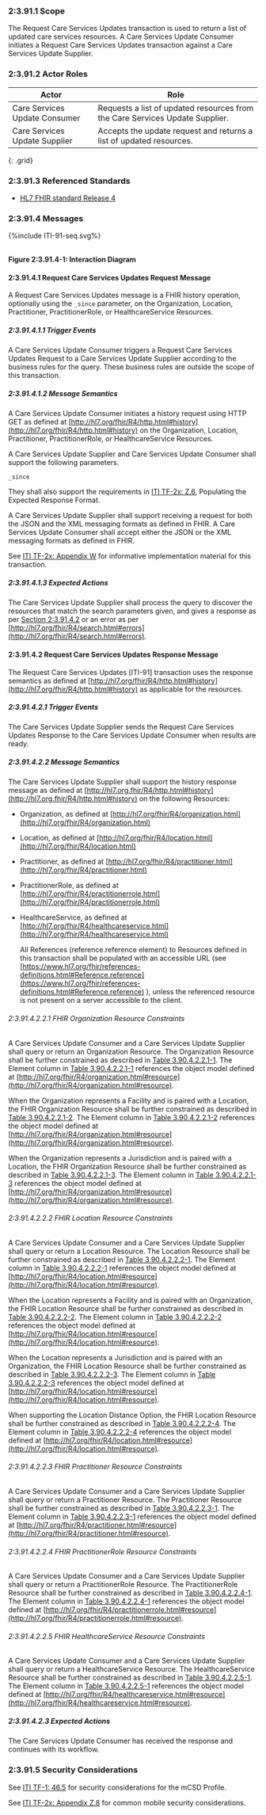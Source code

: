 
### 2:3.91.1 Scope

The Request Care Services Updates transaction is used to return a list
of updated care services resources. A Care Services Update Consumer
initiates a Request Care Services Updates transaction against a Care
Services Update Supplier.

### 2:3.91.2 Actor Roles

| Actor | Role |
| ----- | ---- |
| Care Services Update Consumer | Requests a list of updated resources from the Care Services Update Supplier. |
| Care Services Update Supplier | Accepts the update request and returns a list of updated resources.          |
{: .grid}

### 2:3.91.3 Referenced Standards

  - [HL7 FHIR standard Release 4](http://hl7.org/fhir/R4/index.html)


### 2:3.91.4 Messages

<div>
{%include ITI-91-seq.svg%}
</div>
<br clear="all">

**Figure 2:3.91.4-1: Interaction Diagram**

#### 2:3.91.4.1 Request Care Services Updates Request Message

A Request Care Services Updates message is a FHIR history operation,
optionally using the ```_since``` parameter, on the Organization, Location,
Practitioner, PractitionerRole, or HealthcareService Resources.

##### 2:3.91.4.1.1 Trigger Events

A Care Services Update Consumer triggers a Request Care Services Updates
Request to a Care Services Update Supplier according to the business
rules for the query. These business rules are outside the scope of this
transaction.

##### 2:3.91.4.1.2 Message Semantics

A Care Services Update Consumer initiates a history request using HTTP
GET as defined at [http://hl7.org/fhir/R4/http.html#history](http://hl7.org/fhir/R4/http.html#history) on the
Organization, Location, Practitioner, PractitionerRole, or
HealthcareService Resources.

A Care Services Update Supplier and Care Services Update Consumer shall
support the following parameters.

```
_since
```

They shall also support the requirements in [ITI TF-2x: Z.6](https://profiles.ihe.net/ITI/TF/Volume2/ch-Z.html#z.6-populating-the-expected-response-format), Populating
the Expected Response Format.

A Care Services Update Supplier shall support receiving a request for
both the JSON and the XML messaging formats as defined in FHIR. A Care
Services Update Consumer shall accept either the JSON or the XML
messaging formats as defined in FHIR.

See [ITI TF-2x: Appendix W](https://profiles.ihe.net/ITI/TF/Volume2/ch-W.html) for informative implementation material for
this transaction.

##### 2:3.91.4.1.3 Expected Actions

The Care Services Update Supplier shall process the query to discover
the resources that match the search parameters given, and gives a
response as per [Section 2:3.91.4.2](#239142-request-care-services-updates-response-message) or an error as per
[http://hl7.org/fhir/R4/search.html#errors](http://hl7.org/fhir/R4/search.html#errors).

#### 2:3.91.4.2 Request Care Services Updates Response Message

The Request Care Services Updates \[ITI-91\] transaction uses the
response semantics as defined at
[http://hl7.org/fhir/R4/http.html#history](http://hl7.org/fhir/R4/http.html#history) as applicable for the
resources.

##### 2:3.91.4.2.1 Trigger Events

The Care Services Update Supplier sends the Request Care Services
Updates Response to the Care Services Update Consumer when results are
ready.

##### 2:3.91.4.2.2 Message Semantics

The Care Services Update Supplier shall support the history response
message as defined at [http://hl7.org.fhir/R4/http.html#history](http://hl7.org.fhir/R4/http.html#history) on the
following Resources:

  - Organization, as defined at
    [http://hl7.org/fhir/R4/organization.html](http://hl7.org/fhir/R4/organization.html)

  - Location, as defined at [http://hl7.org/fhir/R4/location.html](http://hl7.org/fhir/R4/location.html)

  - Practitioner, as defined at
    [http://hl7.org/fhir/R4/practitioner.html](http://hl7.org/fhir/R4/practitioner.html)

  - PractitionerRole, as defined at
    [http://hl7.org/fhir/R4/practitionerrole.html](http://hl7.org/fhir/R4/practitionerrole.html)

  - HealthcareService, as defined at
    [http://hl7.org/fhir/R4/healthcareservice.html](http://hl7.org/fhir/R4/healthcareservice.html)
    
    All References (reference.reference element) to Resources defined in
    this transaction shall be populated with an accessible URL (see
    [https://www.hl7.org/fhir/references-definitions.html#Reference.reference](https://www.hl7.org/fhir/references-definitions.html#Reference.reference)
    ), unless the referenced resource is not present on a server
    accessible to the client.

###### 2:3.91.4.2.2.1 FHIR Organization Resource Constraints

A Care Services Update Consumer and a Care Services Update Supplier
shall query or return an Organization Resource. The Organization
Resource shall be further constrained as described in [Table
3.90.4.2.2.1-1](ITI-90.html#table2.3.90.4.2.2.1-1). The Element column in [Table 3.90.4.2.2.1-1](ITI-90.html#table2.3.90.4.2.2.1-1) references
the object model defined at
[http://hl7.org/fhir/R4/organization.html#resource](http://hl7.org/fhir/R4/organization.html#resource).

When the Organization represents a Facility and is paired with a
Location, the FHIR Organization Resource shall be further constrained as
described in [Table 3.90.4.2.2.1-2](ITI-90.html#table2.3.90.4.2.2.1-2). The Element column in [Table
3.90.4.2.2.1-2](ITI-90.html#table2.3.90.4.2.2.1-2) references the object model defined at
[http://hl7.org/fhir/R4/organization.html#resource](http://hl7.org/fhir/R4/organization.html#resource).

When the Organization represents a Jurisdiction and is paired with a Location, the FHIR Organization Resource shall be further constrained as described in [Table 3.90.4.2.2.1-3](ITI-90.html#table2.3.90.4.2.2.1-3). The Element column in [Table 3.90.4.2.2.1-3](ITI-90.html#table2.3.90.4.2.2.1-3) references the object model defined at [http://hl7.org/fhir/R4/organization.html#resource](http://hl7.org/fhir/R4/organization.html#resource).

###### 2:3.91.4.2.2.2 FHIR Location Resource Constraints

A Care Services Update Consumer and a Care Services Update Supplier
shall query or return a Location Resource. The Location Resource shall
be further constrained as described in [Table 3.90.4.2.2.2-1](ITI-90.html#table2.3.90.4.2.2.2-1). The Element
column in [Table 3.90.4.2.2.2-1](ITI-90.html#table2.3.90.4.2.2.2-1) references the object model defined at
[http://hl7.org/fhir/R4/location.html#resource](http://hl7.org/fhir/R4/location.html#resource).

When the Location represents a Facility and is paired with an
Organization, the FHIR Location Resource shall be further constrained as
described in [Table 3.90.4.2.2.2-2](ITI-90.html#table2.3.90.4.2.2.2-2). The Element column in [Table
3.90.4.2.2.2-2](ITI-90.html#table2.3.90.4.2.2.2-2) references the object model defined at
[http://hl7.org/fhir/R4/location.html#resource](http://hl7.org/fhir/R4/location.html#resource).

When the Location represents a Jurisdiction and is paired with an Organization, the FHIR Location Resource 
shall be further constrained as described in [Table 3.90.4.2.2.2-3](ITI-90.html#table2.3.90.4.2.2.2-3). The Element column in 
[Table 3.90.4.2.2.2-3](ITI-90.html#table2.3.90.4.2.2.2-3) 
references the object model defined at [http://hl7.org/fhir/R4/location.html#resource](http://hl7.org/fhir/R4/location.html#resource).

When supporting the Location Distance Option, the FHIR Location Resource
shall be further constrained as described in [Table 3.90.4.2.2.2-4](ITI-90.html#table2.3.90.4.2.2.2-4). The
Element column in [Table 3.90.4.2.2.2-4](ITI-90.html#table2.3.90.4.2.2.2-4) references the object model
defined at [http://hl7.org/fhir/R4/location.html#resource](http://hl7.org/fhir/R4/location.html#resource).

###### 2:3.91.4.2.2.3 FHIR Practitioner Resource Constraints

A Care Services Update Consumer and a Care Services Update Supplier
shall query or return a Practitioner Resource. The Practitioner Resource
shall be further constrained as described in [Table 3.90.4.2.2.3-1](ITI-90.html#table2.3.90.4.2.2.3-1). The
Element column in [Table 3.90.4.2.2.3-1](ITI-90.html#table2.3.90.4.2.2.3-1) references the object model
defined at [http://hl7.org/fhir/R4/practitioner.html#resource](http://hl7.org/fhir/R4/practitioner.html#resource).

###### 2:3.91.4.2.2.4 FHIR PractitionerRole Resource Constraints

A Care Services Update Consumer and a Care Services Update Supplier
shall query or return a PractitionerRole Resource. The PractitionerRole
Resource shall be further constrained as described in [Table
3.90.4.2.2.4-1](ITI-90.html#table2.3.90.4.2.2.4-1). The Element column in [Table 3.90.4.2.2.4-1](ITI-90.html#table2.3.90.4.2.2.4-1) references
the object model defined at
[http://hl7.org/fhir/R4/practitionerrole.html#resource](http://hl7.org/fhir/R4/practitionerrole.html#resource).

###### 2:3.91.4.2.2.5 FHIR HealthcareService Resource Constraints

A Care Services Update Consumer and a Care Services Update Supplier
shall query or return a HealthcareService Resource. The
HealthcareService Resource shall be further constrained as described in
[Table 3.90.4.2.2.5-1](ITI-90.html#table2.3.90.4.2.2.5-1). The Element column in [Table 3.90.4.2.2.5-1](ITI-90.html#table2.3.90.4.2.2.5-1)
references the object model defined at
[http://hl7.org/fhir/R4/healthcareservice.html#resource](http://hl7.org/fhir/R4/healthcareservice.html#resource).

##### 2:3.91.4.2.3 Expected Actions

The Care Services Update Consumer has received the response and
continues with its workflow.

### 2:3.91.5 Security Considerations

See [ITI TF-1: 46.5](volume-1.html#1465-mcsd-security-considerations) for security considerations for the mCSD Profile.

See [ITI TF-2x: Appendix Z.8](https://profiles.ihe.net/ITI/TF/Volume2/ch-Z.html#z.8-mobile-security-considerations) for common mobile security considerations.
